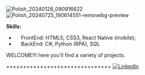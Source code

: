 ![Polish_20240128_090916622](https://github.com/Arthur-byte-code/Arthur-byte-code/assets/152222113/a08180db-5b55-4390-9e3d-604230eb5be0)
![Polish_20240725_190614551-removebg-preview](https://github.com/user-attachments/assets/0a861e71-8d48-4c44-a575-28317c422c2b)






**Skills:**
- <img src= "https://github.com/Arthur-byte-code/Arthur-byte-code/assets/152222113/b6e23001-b000-41ca-82b2-768beb151f70" width="13px" height="13px"> FrontEnd: HTML5, CSS3, React Native (mobile);
- <img src= "https://github.com/Arthur-byte-code/Arthur-byte-code/assets/152222113/b6e23001-b000-41ca-82b2-768beb151f70" width="13px" height="13px"> BackEnd: C#, Python (RPA), SQL

WELCOME!!! here you'll find a variety of projects.

+++++++++++++++++++++++++++++++
[![LinkedIn](https://img.shields.io/static/v1?message=LinkedIn&logo=linkedin&label=&color=0077B5&logoColor=white&labelColor=&style=for-the-badge)](https://www.linkedin.com/in/arthur-henrique-65a0b8252/)

<!---
Arthur-byte-code/Arthur-byte-code is a ✨ special ✨ repository because its `README.md` (this file) appears on your GitHub profile.
You can click the Preview link to take a look at your changes.
--->
